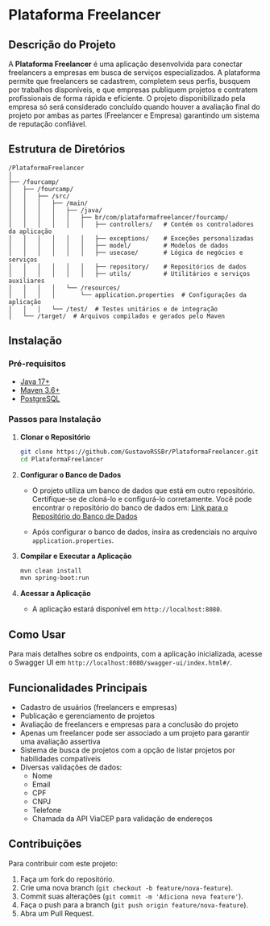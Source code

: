 # Plataforma Freelancer

## Descrição do Projeto

A **Plataforma Freelancer** é uma aplicação desenvolvida para conectar freelancers a empresas em busca de serviços
especializados. A plataforma permite que freelancers se cadastrem, completem seus perfis, busquem por trabalhos
disponíveis, e que empresas publiquem projetos e contratem profissionais de forma rápida e eficiente. O projeto
disponibilizado pela empresa só será considerado concluído quando houver a avaliação final do projeto por ambas as
partes (Freelancer e Empresa) garantindo um sistema de reputação confiável.

## Estrutura de Diretórios

```
/PlataformaFreelancer
│
├── /fourcamp/
│   ├── /fourcamp/
│   │   ├── /src/
│   │   │   ├── /main/
│   │   │   │   ├── /java/
│   │   │   │   │   ├── br/com/plataformafreelancer/fourcamp/
│   │   │   │   │   │   ├── controllers/   # Contém os controladores da aplicação
│   │   │   │   │   │   ├── exceptions/    # Exceções personalizadas
│   │   │   │   │   │   ├── model/         # Modelos de dados
│   │   │   │   │   │   ├── usecase/       # Lógica de negócios e serviços
│   │   │   │   │   │   ├── repository/    # Repositórios de dados
│   │   │   │   │   │   ├── utils/         # Utilitários e serviços auxiliares
│   │   │   │   └── /resources/
│   │   │   │       └── application.properties  # Configurações da aplicação
│   │   │   └── /test/  # Testes unitários e de integração
│   └── /target/  # Arquivos compilados e gerados pelo Maven
```

## Instalação

### Pré-requisitos

- [Java 17+](https://www.oracle.com/java/technologies/javase-jdk17-downloads.html)
- [Maven 3.6+](https://maven.apache.org/download.cgi)
- [PostgreSQL](https://www.postgresql.org/download/)

### Passos para Instalação

1. **Clonar o Repositório**

   ```bash
   git clone https://github.com/GustavoRSSBr/PlataformaFreelancer.git
   cd PlataformaFreelancer
   ```

2. **Configurar o Banco de Dados**

    - O projeto utiliza um banco de dados que está em outro repositório. Certifique-se de cloná-lo e configurá-lo
      corretamente. Você pode encontrar o repositório do banco de dados
      em: [Link para o Repositório do Banco de Dados](https://github.com/GustavoRSSBr/PlataformaFreelancerBaseDeDados.git)

    - Após configurar o banco de dados, insira as credenciais no arquivo `application.properties`.

3. **Compilar e Executar a Aplicação**

   ```bash
   mvn clean install
   mvn spring-boot:run
   ```

4. **Acessar a Aplicação**

    - A aplicação estará disponível em `http://localhost:8080`.

## Como Usar

Para mais detalhes sobre os endpoints, com a aplicação inicializada, acesse o Swagger UI
em `http://localhost:8080/swagger-ui/index.html#/`.

## Funcionalidades Principais

- Cadastro de usuários (freelancers e empresas)
- Publicação e gerenciamento de projetos
- Avaliação de freelancers e empresas para a conclusão do projeto
- Apenas um freelancer pode ser associado a um projeto para garantir uma avaliação assertiva
- Sistema de busca de projetos com a opção de listar projetos por habilidades compatíveis
- Diversas validações de dados:
    - Nome
    - Email
    - CPF
    - CNPJ
    - Telefone
    - Chamada da API ViaCEP para validação de endereços

## Contribuições

Para contribuir com este projeto:

1. Faça um fork do repositório.
2. Crie uma nova branch (`git checkout -b feature/nova-feature`).
3. Commit suas alterações (`git commit -m 'Adiciona nova feature'`).
4. Faça o push para a branch (`git push origin feature/nova-feature`).
5. Abra um Pull Request.